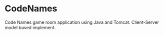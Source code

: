 # CodeNames
Code Names game room application using Java and Tomcat. Client-Server model based implement.
